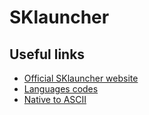 # SKlauncher

Useful links
---
* [Official SKlauncher website](https://skmedix.pl/sklauncher)
* [Languages codes](https://docs.microsoft.com/en-us/previous-versions/commerce-server/ee825488(v=cs.20))
* [Native to ASCII](https://native2ascii.net)
